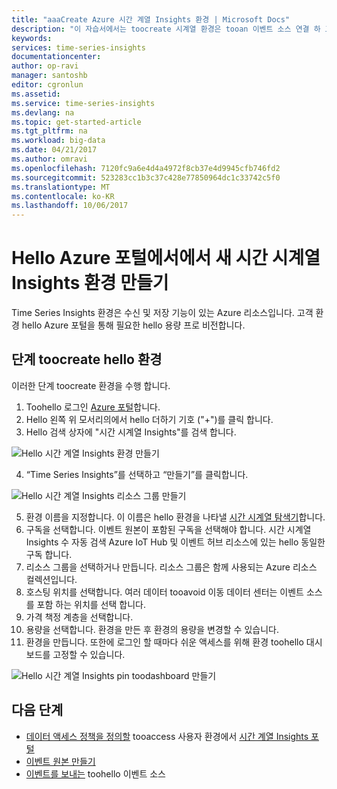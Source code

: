 ```yaml
---
title: "aaaCreate Azure 시간 계열 Insights 환경 | Microsoft Docs"
description: "이 자습서에서는 toocreate 시계열 환경은 tooan 이벤트 소스 연결 하 고 분에서 tooanalyze 이벤트 데이터를 준비 하는 방법을 배웁니다."
keywords: 
services: time-series-insights
documentationcenter: 
author: op-ravi
manager: santoshb
editor: cgronlun
ms.assetid: 
ms.service: time-series-insights
ms.devlang: na
ms.topic: get-started-article
ms.tgt_pltfrm: na
ms.workload: big-data
ms.date: 04/21/2017
ms.author: omravi
ms.openlocfilehash: 7120fc9a6e4d4a4972f8cb37e4d9945cfb746fd2
ms.sourcegitcommit: 523283cc1b3c37c428e77850964dc1c33742c5f0
ms.translationtype: MT
ms.contentlocale: ko-KR
ms.lasthandoff: 10/06/2017
---
```

# <a name="create-a-new-time-series-insights-environment-in-hello-azure-portal"></a>Hello Azure 포털에서에서 새 시간 시계열 Insights 환경 만들기

Time Series Insights 환경은 수신 및 저장 기능이 있는 Azure 리소스입니다. 고객 환경 hello Azure 포털을 통해 필요한 hello 용량 프로 비전합니다.

## <a name="steps-toocreate-hello-environment"></a>단계 toocreate hello 환경

이러한 단계 toocreate 환경을 수행 합니다.

1.  Toohello 로그인 [Azure 포털](https://portal.azure.com)합니다.
2.  Hello 왼쪽 위 모서리의에서 hello 더하기 기호 ("+")를 클릭 합니다.
3.  Hello 검색 상자에 "시간 시계열 Insights"를 검색 합니다.

  ![Hello 시간 계열 Insights 환경 만들기](media/get-started/getstarted-create-environment1.png)

4.  “Time Series Insights”를 선택하고 “만들기”를 클릭합니다.

  ![Hello 시간 계열 Insights 리소스 그룹 만들기](media/get-started/getstarted-create-environment2.png)

5.  환경 이름을 지정합니다. 이 이름은 hello 환경을 나타낼 [시간 시계열 탐색기](https://insights.timeseries.azure.com)합니다.
6.  구독을 선택합니다. 이벤트 원본이 포함된 구독을 선택해야 합니다. 시간 시계열 Insights 수 자동 검색 Azure IoT Hub 및 이벤트 허브 리소스에 있는 hello 동일한 구독 합니다.
7.  리소스 그룹을 선택하거나 만듭니다. 리소스 그룹은 함께 사용되는 Azure 리소스 컬렉션입니다.
8.  호스팅 위치를 선택합니다. 여러 데이터 tooavoid 이동 데이터 센터는 이벤트 소스를 포함 하는 위치를 선택 합니다.
9.  가격 책정 계층을 선택합니다.
10. 용량을 선택합니다. 환경을 만든 후 환경의 용량을 변경할 수 있습니다.
11. 환경을 만듭니다. 또한에 로그인 할 때마다 쉬운 액세스를 위해 환경 toohello 대시보드를 고정할 수 있습니다.

  ![Hello 시간 계열 Insights pin toodashboard 만들기](media/get-started/getstarted-create-environment3.png)

## <a name="next-steps"></a>다음 단계

* [데이터 액세스 정책을 정의할](time-series-insights-data-access.md) tooaccess 사용자 환경에서 [시간 계열 Insights 포털](https://insights.timeseries.azure.com)
* [이벤트 원본 만들기](time-series-insights-add-event-source.md)
* [이벤트를 보내는](time-series-insights-send-events.md) toohello 이벤트 소스
